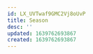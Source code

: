 ```yaml
---
id: LX_UVTwaf9GMC2Vj8oUvP
title: Season
desc: ''
updated: 1639762693867
created: 1639762693867
---
```


